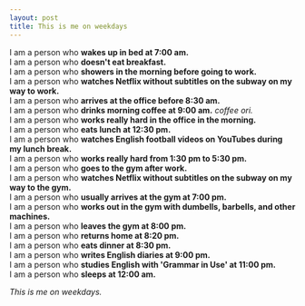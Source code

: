 ```yaml
---
layout: post
title: This is me on weekdays
---
```


I am a person who **wakes up in bed at 7:00 am.**  
I am a person who **doesn't eat breakfast.**  
I am a person who **showers in the morning before going to work.**  
I am a person who **watches Netflix without subtitles on the subway on my way to work.**  
I am a person who **arrives at the office before 8:30 am.**  
I am a person who **drinks morning coffee at 9:00 am.** *coffee ori.*  
I am a person who **works really hard in the office in the morning.**  
I am a person who **eats lunch at 12:30 pm.**  
I am a person who **watches English football videos on YouTubes during my lunch break.**  
I am a person who **works really hard from 1:30 pm to 5:30 pm.**  
I am a person who **goes to the gym after work.**  
I am a person who **watches Netflix without subtitles on the subway on my way to the gym.**  
I am a person who **usually arrives at the gym at 7:00 pm.**  
I am a person who **works out in the gym with dumbells, barbells, and other machines.**  
I am a person who **leaves the gym at 8:00 pm.**  
I am a person who **returns home at 8:20 pm.**  
I am a person who **eats dinner at 8:30 pm.**  
I am a person who **writes English diaries at 9:00 pm.**  
I am a person who **studies English with 'Grammar in Use' at 11:00 pm.**  
I am a person who **sleeps at 12:00 am.**  

*This is me on weekdays.*  
